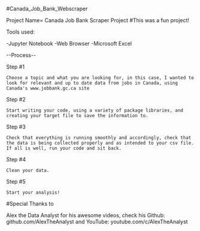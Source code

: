#Canada_Job_Bank_Webscraper

Project Name= Canada Job Bank Scraper Project #This was a fun project!


Tools used: 

  -Jupyter Notebook
  -Web Browser
  -Microsoft Excel

--Process--

  Step #1
    
    Choose a topic and what you are looking for, in this case, I wanted to look for relevant and up to date data from jobs in Canada, using Canada's www.jobbank.gc.ca site
 
 Step #2
    
    Start writing your code, using a variety of package libraries, and creating your target file to save the information to.

 Step #3
    
    Check that everything is running smoothly and accordingly, check that the data is being collected properly and as intended to your csv file. If all is well, run your code and sit back.

Step #4
    
    Clean your data.

Step #5
    
    Start your analysis!
    
#Special Thanks to

  Alex the Data Analyst for his awesome videos, check his Github: github.com/AlexTheAnalyst and YouTube: youtube.com/c/AlexTheAnalyst
